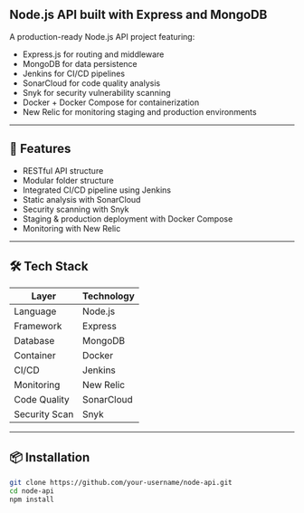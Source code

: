 ## Node.js API built with Express and MongoDB



A production-ready Node.js API project featuring:

- Express.js for routing and middleware
- MongoDB for data persistence
- Jenkins for CI/CD pipelines
- SonarCloud for code quality analysis
- Snyk for security vulnerability scanning
- Docker + Docker Compose for containerization
- New Relic for monitoring staging and production environments

---

## 🚀 Features

- RESTful API structure
- Modular folder structure
- Integrated CI/CD pipeline using Jenkins
- Static analysis with SonarCloud
- Security scanning with Snyk
- Staging & production deployment with Docker Compose
- Monitoring with New Relic

---

## 🛠️ Tech Stack

| Layer         | Technology          |
|---------------|---------------------|
| Language      | Node.js             |
| Framework     | Express             |
| Database      | MongoDB             |
| Container     | Docker              |
| CI/CD         | Jenkins             |
| Monitoring    | New Relic           |
| Code Quality  | SonarCloud          |
| Security Scan | Snyk                |

---

## 📦 Installation

```bash
git clone https://github.com/your-username/node-api.git
cd node-api
npm install
